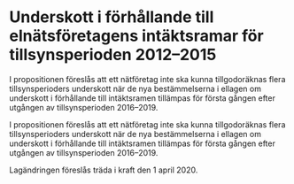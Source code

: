 # Underskott i förhållande till elnätsföretagens intäktsramar för tillsynsperioden 2012–2015

I propositionen föreslås att ett nätföretag inte ska kunna tillgodoräknas flera
tillsynsperioders underskott när de nya bestämmelserna i ellagen om underskott
i förhållande till intäktsramen tillämpas för första gången efter utgången
av tillsynsperioden 2016–2019.

I propositionen föreslås att ett nätföretag inte ska kunna tillgodoräknas flera
tillsynsperioders underskott när de nya bestämmelserna i ellagen om underskott
i förhållande till intäktsramen tillämpas för första gången efter utgången
av tillsynsperioden 2016–2019.

Lagändringen föreslås träda i kraft den 1 april 2020.
